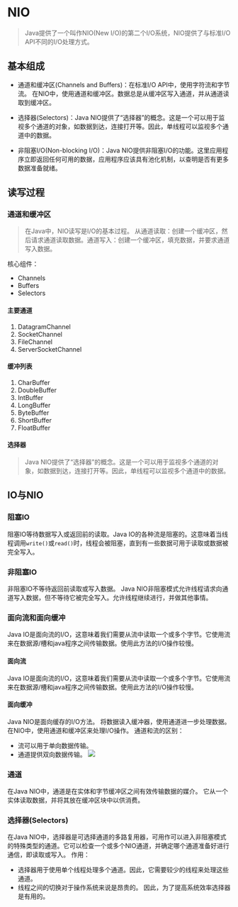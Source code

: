 # NIO
>Java提供了一个叫作NIO(New I/O)的第二个I/O系统，NIO提供了与标准I/O API不同的I/O处理方式。

## 基本组成
- 通道和缓冲区(Channels and Buffers)：在标准I/O API中，使用字符流和字节流。 在NIO中，使用通道和缓冲区。数据总是从缓冲区写入通道，并从通道读取到缓冲区。

- 选择器(Selectors)：Java NIO提供了“选择器”的概念。这是一个可以用于监视多个通道的对象，如数据到达，连接打开等。因此，单线程可以监视多个通道中的数据。

- 非阻塞I/O(Non-blocking I/O)：Java NIO提供非阻塞I/O的功能。这里应用程序立即返回任何可用的数据，应用程序应该具有池化机制，以查明是否有更多数据准备就绪。

## 读写过程

### 通道和缓冲区
>在Java中，NIO读写是I/O的基本过程。 从通道读取：创建一个缓冲区，然后请求通道读取数据。通道写入：创建一个缓冲区，填充数据，并要求通道写入数据。

核心组件：
- Channels
- Buffers
- Selectors
#### 主要通道
1. DatagramChannel
2. SocketChannel
3. FileChannel
4. ServerSocketChannel
#### 缓冲列表
1. CharBuffer
2. DoubleBuffer
3. IntBuffer
4. LongBuffer
5. ByteBuffer
6. ShortBuffer
7. FloatBuffer
#### 选择器
>Java NIO提供了“选择器”的概念。这是一个可以用于监视多个通道的对象，如数据到达，连接打开等。因此，单线程可以监视多个通道中的数据。


## IO与NIO
### 阻塞IO
阻塞IO等待数据写入或返回前的读取。Java IO的各种流是阻塞的。这意味着当线程调用`write()`或`read()`时，线程会被阻塞，直到有一些数据可用于读取或数据被完全写入。

### 非阻塞IO
非阻塞IO不等待返回前读取或写入数据。 Java NIO非阻塞模式允许线程请求向通道写入数据，但不等待它被完全写入。允许线程继续进行，并做其他事情。

### 面向流和面向缓冲
Java IO是面向流的I/O，这意味着我们需要从流中读取一个或多个字节。它使用流来在数据源/槽和java程序之间传输数据。使用此方法的I/O操作较慢。
#### 面向流
Java IO是面向流的I/O，这意味着我们需要从流中读取一个或多个字节。它使用流来在数据源/槽和java程序之间传输数据。使用此方法的I/O操作较慢。
#### 面向缓冲
Java NIO是面向缓存的I/O方法。 将数据读入缓冲器，使用通道进一步处理数据。 在NIO中，使用通道和缓冲区来处理I/O操作。
通道和流的区别：
- 流可以用于单向数据传输。
- 通道提供双向数据传输。
![](../../img/img1/NIO-通道双向读写.png)

### 通道
在Java NIO中，通道是在实体和字节缓冲区之间有效传输数据的媒介。 它从一个实体读取数据，并将其放在缓冲区块中以供消费。

### 选择器(Selectors)
在Java NIO中，选择器是可选择通道的多路复用器，可用作可以进入非阻塞模式的特殊类型的通道。它可以检查一个或多个NIO通道，并确定哪个通道准备好进行通信，即读取或写入。
作用：
- 选择器用于使用单个线程处理多个通道。因此，它需要较少的线程来处理这些通道。
- 线程之间的切换对于操作系统来说是昂贵的。 因此，为了提高系统效率选择器是有用的。








